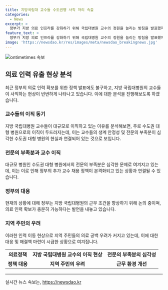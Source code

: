 ```yaml
---
title: 지방국립대 교수들 수도권행 사직 처리 속출
categories:
  - News
excerpt: >
  정부가 지방 의료 인프라를 강화하기 위해 국립대병원 교수의 정원을 늘리는 방침을 발표했지만, 실제로는 지방 국립대병원의 교수들이 이직하고 있어 현장의 의료 공백 우려가 커지고 있다. 한 지방 국립대병원에서는 여러 명의 교수가 이직을 준비하고 있으며, 이들은 수도권 대형 병원으로 가는 경우가 많다. 정부는 이를 해결하기 위해 교수의 인건비 총액제 등에 대한 조치를 취할 예정이지만, 현재 상황에서는 교수의 이탈이 더욱 가속화되고 있는 상황이다. (단독보도 출처: 조동찬 의학전문 기자)
feature_text: >
  정부가 지방 의료 인프라를 강화하기 위해 국립대병원 교수의 정원을 늘리는 방침을 발표했지만, 실제로는 지방 국립대병원의 교수들이 이직하고 있어 현장의 의료 공백 우려가 커지고 있다. 한 지방 국립대병원에서는 여러 명의 교수가 이직을 준비하고 있으며, 이들은 수도권 대형 병원으로 가는 경우가 많다. 정부는 이를 해결하기 위해 교수의 인건비 총액제 등에 대한 조치를 취할 예정이지만, 현재 상황에서는 교수의 이탈이 더욱 가속화되고 있는 상황이다. (단독보도 출처: 조동찬 의학전문 기자)
image: 'https://newsdao.kr/res/images/meta/newsdao_breakingnews.jpg'
---
```


<p><img src="https://newsdao.kr/res/images/meta/newsdao_breakingnews.jpg" alt="ontimetimes 속보" /></p>

<h2 data-ke-size="size26">의료 인력 유출 현상 분석</h2>

<p data-ke-size="size16">최근 정부의 의료 인력 확보를 위한 정책 발표에도 불구하고, 지방 국립대병원의 교수들이 사직하는 현상이 빈번하게 나타나고 있습니다. 이에 대한 분석을 진행해보도록 하겠습니다.</p>

<h3>교수들의 이직 동기</h3>

<p data-ke-size="size16">지방 국립대병원 교수들이 대규모로 이직하고 있는 이유를 분석해보면, 주로 수도권 대형 병원으로의 이직이 두드러지는데, 이는 교수들의 생계 안정성 및 전문의 부족분이 심각한 수도권 대형 병원의 현실과 연결되어 있는 것으로 보입니다.</p>

<h3>전문의 부족분과 교수 이직</h3>

<p data-ke-size="size16">대규모 병원인 수도권 대형 병원에서의 전문의 부족분은 심각한 문제로 여겨지고 있는데, 이는 이로 인해 정부의 추가 교수 채용 정책이 본격화되고 있는 상황과 연결될 수 있습니다.</p>

<h3>정부의 대응</h3>

<p data-ke-size="size16">현재의 상황에 대해 정부는 지방 국립대병원의 근무 조건을 향상하기 위해 논의 중이며, 의료 인력 확보가 충분히 가능하다는 발언을 내놓고 있습니다.</p>

<h3>지역 주민의 우려</h3>

<p data-ke-size="size16">이러한 인력 이동 현상으로 지역 주민들의 의료 공백 우려가 커지고 있는데, 이에 대한 대응 및 해결책 마련이 시급한 상황으로 여겨집니다.</p>

<table>
  <tbody>
    <tr>
      <td style="text-align: center; height: 17px;"><b>의료정책</b></td>
      <td style="text-align: center; height: 17px;"><b>지방 국립대병원 교수의 이직 현상</b></td>
      <td style="text-align: center; height: 17px;"><b>전문의 부족분의 심각성</b></td>
    </tr>
    <tr>
      <td style="text-align: center; height: 17px;"><b>정책 대응</b></td>
      <td style="text-align: center; height: 17px;"><b>지역 주민의 우려</b></td>
      <td style="text-align: center; height: 17px;"><b>근무 환경 개선</b></td>
    </tr>
  </tbody>
</table>

<hr>
실시간 뉴스 속보는, <a href="https://newsdao.kr" rel="dofollow">https://newsdao.kr</a>


